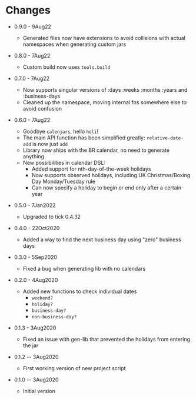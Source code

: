 # Changes

* 0.9.0 - 9Aug22
  * Generated files now have extensions to avoid collisions with actual namespaces when generating custom jars

* 0.8.0 - 7Aug22
  * Custom build now uses `tools.build`

* 0.7.0 - 7Aug22
  * Now supports singular versions of :days :weeks :months :years and :business-days
  * Cleaned up the namespace, moving internal fns somewhere else to avoid confusion

* 0.6.0 - 7Aug22
  * Goodbye `calenjars`, hello `holi`!
  * The main API function has been simplified greatly: `relative-date-add` is now just `add`
  * Library now ships with the BR calendar, no need to generate anything
  * New possibilities in calendar DSL:
    * Added support for nth-day-of-the-week holidays
    * Now supports observed holidays, including UK Christmas/Boxing Day Monday/Tuesday rule
    * Can now specify a holiday to begin or end only after a certain year

* 0.5.0 - 7Jan2022
  * Upgraded to tick 0.4.32

* 0.4.0 - 22Oct2020
  * Added a way to find the next business day using "zero" business days

* 0.3.0 - 5Sep2020
  * Fixed a bug when generating lib with no calendars

* 0.2.0 - 4Aug2020
  * Added new functions to check individual dates
    * `weekend?`
    * `holiday?`
    * `business-day?`
    * `non-business-day?`

* 0.1.3 - 3Aug2020
  * Fixed an issue with gen-lib that prevented the holidays from entering the jar

* 0.1.2 -- 3Aug2020
  * First working version of new project script

* 0.1.0 -- 3Aug2020
  * Initial version
